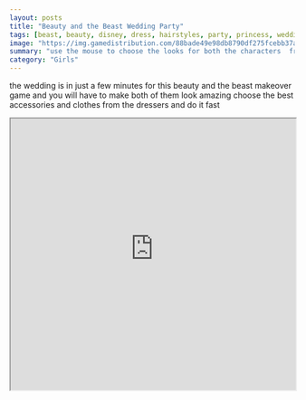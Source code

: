 ```yaml
---
layout: posts
title: "Beauty and the Beast Wedding Party"
tags: [beast, beauty, disney, dress, hairstyles, party, princess, wedding, free, online, games, oyna, game, free, games, play, play, games]
image: "https://img.gamedistribution.com/88bade49e98db8790df275fcebb37a13.jpg"
summary: "use the mouse to choose the looks for both the characters  free online games oyna game free games play play games"
category: "Girls"
---
```


the wedding is in just a few minutes for this beauty and the beast makeover game and you will have to make both of them look amazing choose the best accessories and clothes from the dressers and do it fast

<iframe width="100%" height="480px;" src="https://flash.gamedistribution.com?game=88bade49e98db8790df275fcebb37a13"></iframe>